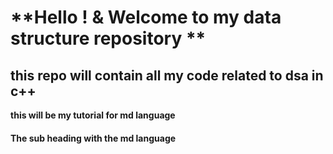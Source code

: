 # **Hello ! & Welcome to my data structure repository **
## this repo will contain all my code related to dsa in c++ 
**this will be my tutorial for md language**
#### The sub heading with the md language